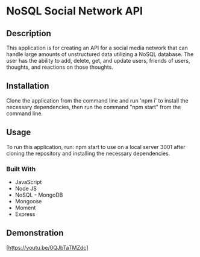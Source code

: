 # NoSQL Social Network API

## Description 
This application is for creating an API for a social media network that can handle large amounts of unstructured data utilizing a NoSQL database. The user has the ability to add, delete, get, and update users, friends of users, thoughts, and reactions on those thoughts.

## Installation
Clone the application from the command line and run 'npm i' to install the necessary dependencies, then run the command "npm start" from the command line. 

## Usage
To run this application, run: npm start to use on a local server 3001 after cloning the repository and installing the necessary dependencies.

### Built With 

 * JavaScript
 * Node JS
 * NoSQL - MongoDB
 * Mongoose
 * Moment
 * Express

## Demonstration

[https://youtu.be/0QJbTaTMZdc]